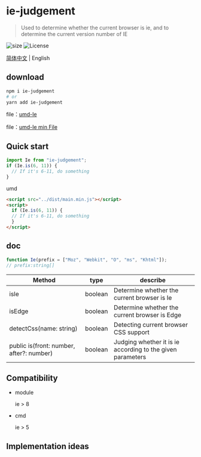 # ie-judgement

> Used to determine whether the current browser is ie, and to determine the current version number of IE

![size](https://img.shields.io/badge/Minified%20Size-1.15%20KB-brightgreen) ![License]()

[简体中文](/README.md) | English

## download

```sh
npm i ie-judgement
# or
yarn add ie-judgement
```

file：[umd-Ie](/dist/main.js)

file：[umd-Ie min File](/dist/main.js)

## Quick start

```js
import Ie from "ie-judgement";
if (Ie.is(6, 11)) {
  // If it's 6-11, do something
}
```

umd

```html
<script src="../dist/main.min.js"></script>
<script>
  if (Ie.is(6, 11)) {
  // If it's 6-11, do something
  }
</script>
```

## doc

```js
function Ie(prefix = ["Moz", "Webkit", "O", "ms", "Khtml"]);
// prefix:string[]
```

| Method                                   | type    | describe                                                   |
| ---------------------------------------- | ------- | ---------------------------------------------------------- |
| isIe                                     | boolean | Determine whether the current browser is Ie                |
| isEdge                                   | boolean | Determine whether the current browser is Edge              |
| detectCss(name: string)                  | boolean | Detecting current browser CSS support                      |
| public is(front: number, after?: number) | boolean | Judging whether it is ie according to the given parameters |

## Compatibility

- module

  ie > 8

- cmd

  ie > 5

## Implementation ideas

